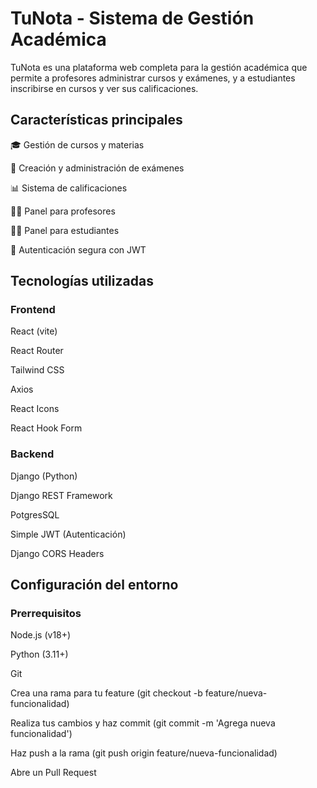 # TuNota - Sistema de Gestión Académica


TuNota es una plataforma web completa para la gestión académica que permite a profesores administrar cursos y exámenes, y a estudiantes inscribirse en cursos y ver sus calificaciones.

## Características principales
🎓 Gestión de cursos y materias

📝 Creación y administración de exámenes

📊 Sistema de calificaciones

👨‍🏫 Panel para profesores

👨‍🎓 Panel para estudiantes

🔐 Autenticación segura con JWT

## Tecnologías utilizadas
### Frontend
React (vite)

React Router

Tailwind CSS

Axios

React Icons

React Hook Form

### Backend
Django (Python)

Django REST Framework

PotgresSQL

Simple JWT (Autenticación)

Django CORS Headers

## Configuración del entorno
### Prerrequisitos
Node.js (v18+)

Python (3.11+)

Git



Crea una rama para tu feature (git checkout -b feature/nueva-funcionalidad)

Realiza tus cambios y haz commit (git commit -m 'Agrega nueva funcionalidad')

Haz push a la rama (git push origin feature/nueva-funcionalidad)

Abre un Pull Request
